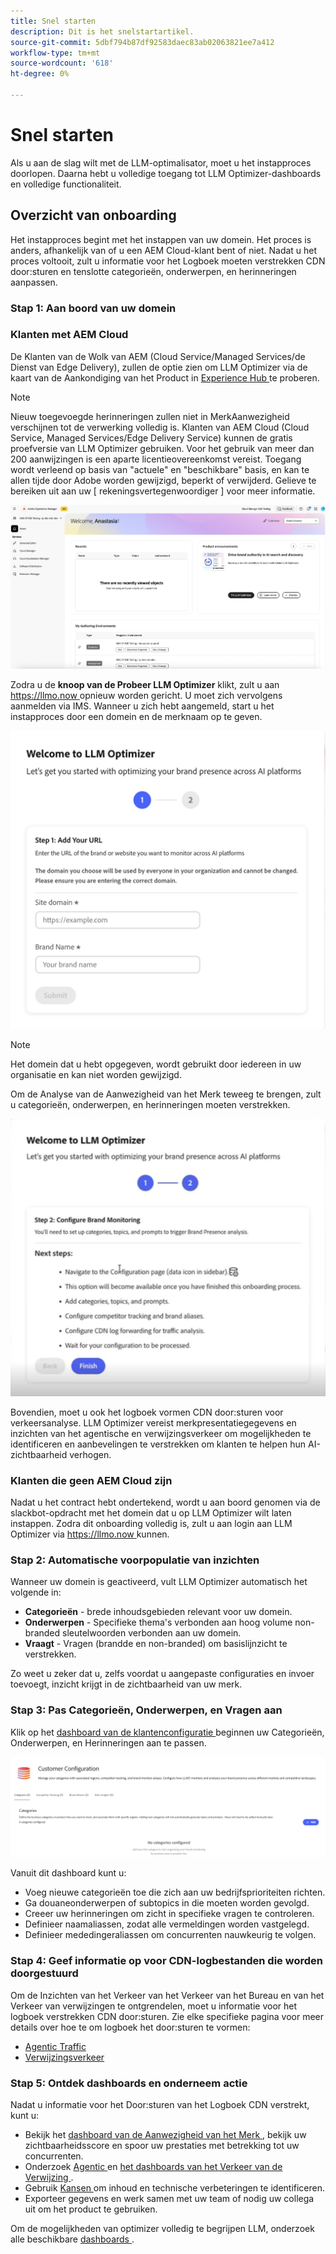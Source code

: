 ```yaml
---
title: Snel starten
description: Dit is het snelstartartikel.
source-git-commit: 5dbf794b87df92583daec83ab02063821ee7a412
workflow-type: tm+mt
source-wordcount: '618'
ht-degree: 0%

---
```



# Snel starten

Als u aan de slag wilt met de LLM-optimalisator, moet u het instapproces doorlopen. Daarna hebt u volledige toegang tot LLM Optimizer-dashboards en volledige functionaliteit.

## Overzicht van onboarding

Het instapproces begint met het instappen van uw domein. Het proces is anders, afhankelijk van of u een AEM Cloud-klant bent of niet. Nadat u het proces voltooit, zult u informatie voor het Logboek moeten verstrekken CDN door:sturen en tenslotte categorieën, onderwerpen, en herinneringen aanpassen.

### Stap 1: Aan boord van uw domein

### Klanten met AEM Cloud

De Klanten van de Wolk van AEM (Cloud Service/Managed Services/de Dienst van Edge Delivery), zullen de optie zien om LLM Optimizer via de kaart van de Aankondiging van het Product in [ Experience Hub ](https://experienceleague.adobe.com/en/docs/experience-manager-cloud-service/content/experience-hub/experience-hub) te proberen.

>[!NOTE]
>Nieuw toegevoegde herinneringen zullen niet in MerkAanwezigheid verschijnen tot de verwerking volledig is. Klanten van AEM Cloud (Cloud Service, Managed Services/Edge Delivery Service) kunnen de gratis proefversie van LLM Optimizer gebruiken. Voor het gebruik van meer dan 200 aanwijzingen is een aparte licentieovereenkomst vereist. Toegang wordt verleend op basis van &quot;actuele&quot; en &quot;beschikbare&quot; basis, en kan te allen tijde door Adobe worden gewijzigd, beperkt of verwijderd. Gelieve te bereiken uit aan uw [ rekeningsvertegenwoordiger ] voor meer informatie.

![ Proefversie van LLM Optimizer ](/help/overview/assets/llm-trial.png)

Zodra u de **knoop van de Probeer LLM Optimizer** klikt, zult u aan [ https://llmo.now ](https://llmo.now) opnieuw worden gericht. U moet zich vervolgens aanmelden via IMS. Wanneer u zich hebt aangemeld, start u het instapproces door een domein en de merknaam op te geven.

![ LLM Optimizer domein ](/help/overview/assets/domain.png)

>[!NOTE]
>Het domein dat u hebt opgegeven, wordt gebruikt door iedereen in uw organisatie en kan niet worden gewijzigd.

Om de Analyse van de Aanwezigheid van het Merk teweeg te brengen, zult u categorieën, onderwerpen, en herinneringen moeten verstrekken.

![ de Analyse van de Aanwezigheid van het Merk ](/help/overview/assets/bp-analysis.png)

Bovendien, moet u ook het logboek vormen CDN door:sturen voor verkeersanalyse. LLM Optimizer vereist merkpresentatiegegevens en inzichten van het agentische en verwijzingsverkeer om mogelijkheden te identificeren en aanbevelingen te verstrekken om klanten te helpen hun AI-zichtbaarheid verhogen.

### Klanten die geen AEM Cloud zijn

Nadat u het contract hebt ondertekend, wordt u aan boord genomen via de slackbot-opdracht met het domein dat u op LLM Optimizer wilt laten instappen. Zodra dit onboarding volledig is, zult u aan login aan LLM Optimizer via [ https://llmo.now ](https://llmo.now) kunnen.

### Stap 2: Automatische voorpopulatie van inzichten

Wanneer uw domein is geactiveerd, vult LLM Optimizer automatisch het volgende in:

* **Categorieën** - brede inhoudsgebieden relevant voor uw domein.
* **Onderwerpen** - Specifieke thema&#39;s verbonden aan hoog volume non-branded sleutelwoorden verbonden aan uw domein.
* **Vraagt** - Vragen (brandde en non-branded) om basislijnzicht te verstrekken.

Zo weet u zeker dat u, zelfs voordat u aangepaste configuraties en invoer toevoegt, inzicht krijgt in de zichtbaarheid van uw merk.

### Stap 3: Pas Categorieën, Onderwerpen, en Vragen aan

Klik op het [ dashboard van de klantenconfiguratie ](/help/dashboards/customer-configuration.md) beginnen uw Categorieën, Onderwerpen, en Herinneringen aan te passen.

![ Dashboard van de Configuratie van de Klant ](/help/dashboards/assets/customer-config.png)

Vanuit dit dashboard kunt u:

* Voeg nieuwe categorieën toe die zich aan uw bedrijfsprioriteiten richten.
* Ga douaneonderwerpen of subtopics in die moeten worden gevolgd.
* Creeer uw herinneringen om zicht in specifieke vragen te controleren.
* Definieer naamaliassen, zodat alle vermeldingen worden vastgelegd.
* Definieer mededingeraliassen om concurrenten nauwkeurig te volgen.

### Stap 4: Geef informatie op voor CDN-logbestanden die worden doorgestuurd

Om de Inzichten van het Verkeer van het Verkeer van het Bureau en van het Verkeer van verwijzingen te ontgrendelen, moet u informatie voor het logboek verstrekken CDN door:sturen. Zie elke specifieke pagina voor meer details over hoe te om logboek het door:sturen te vormen:

* [Agentic Traffic](/help/dashboards/agentic-traffic.md)
* [Verwijzingsverkeer](/help/dashboards/referral-traffic.md#setup#cdn-setup)

### Stap 5: Ontdek dashboards en onderneem actie

Nadat u informatie voor het Door:sturen van het Logboek CDN verstrekt, kunt u:

* Bekijk het [ dashboard van de Aanwezigheid van het Merk ](/help/dashboards/brand-presence.md), bekijk uw zichtbaarheidsscore en spoor uw prestaties met betrekking tot uw concurrenten.
* Onderzoek [ Agentic ](/help/dashboards/agentic-traffic.md) en [ het dashboards van het Verkeer van de Verwijzing ](/help/dashboards/referral-traffic.md).
* Gebruik [ Kansen ](/help/dashboards/opportunities.md) om inhoud en technische verbeteringen te identificeren.
* Exporteer gegevens en werk samen met uw team of nodig uw collega uit om het product te gebruiken.

Om de mogelijkheden van optimizer volledig te begrijpen LLM, onderzoek alle beschikbare [ dashboards ](/help/dashboards/dashboards-overview.md).

